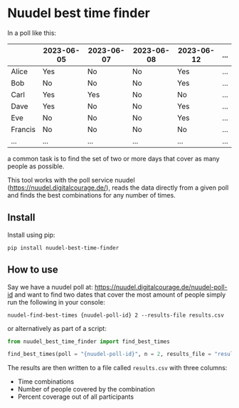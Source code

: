 # Nuudel best time finder

In a poll like this:

|         | 2023-06-05 | 2023-06-07 | 2023-06-08 | 2023-06-12 | ... |
|---------|------------|------------|------------|------------|-----|
| Alice   | Yes        | No         | No         | Yes        | ... |
| Bob     | No         | No         | No         | Yes        | ... |
| Carl    | Yes        | Yes        | No         | No         | ... |
| Dave    | Yes        | No         | No         | Yes        | ... |
| Eve     | No         | No         | No         | Yes        | ... |
| Francis | No         | No         | No         | No         | ... |
| ...     | ...        | ...        | ...        | ...        | ... |

a common task is to find the set of two or more days that cover as many people as
possible.

This tool works with the poll service nuudel (<https://nuudel.digitalcourage.de/>),
reads the data directly from a given poll and finds the best combinations for any number
of times.

## Install

Install using pip:

```console
pip install nuudel-best-time-finder

```

## How to use

Say we have a nuudel poll at: <https://nuudel.digitalcourage.de/nuudel-poll-id> and want
to find two dates that cover the most amount of people simply run the following in your
console:

```console
nuudel-find-best-times {nuudel-poll-id} 2 --results-file results.csv
```

or alternatively as part of a script:

```python
from nuudel_best_time_finder import find_best_times

find_best_times(poll = "{nuudel-poll-id}", n = 2, results_file = "results.csv")
```

The results are then written to a file called `results.csv` with three columns:

* Time combinations
* Number of people covered by the combination
* Percent coverage out of all participants
